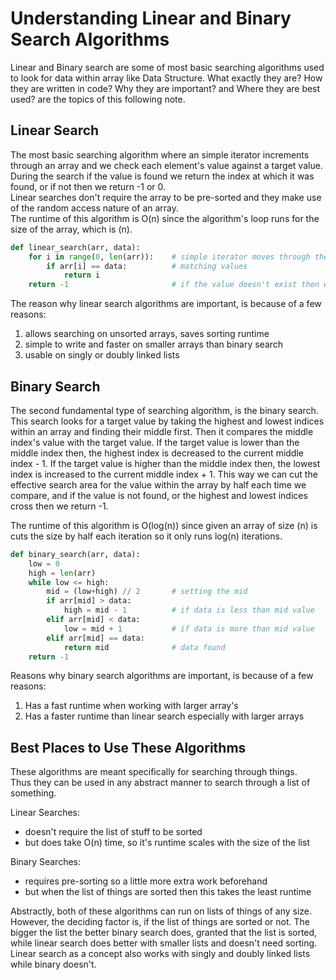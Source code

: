 # Understanding Linear and Binary Search Algorithms

Linear and Binary search are some of most basic searching algorithms used to look for data within array like Data Structure. What exactly they are? How they are written in code? Why they are important? and Where they are best used? are the topics of this following note.

## Linear Search

The most basic searching algorithm where an simple iterator increments through an array and we check each element's value against a target value. During the search if the value is found we return the index at which it was found, or if not then we return -1 or 0.<br>
Linear searches don't require the array to be pre-sorted and they make use of the random access nature of an array.<br>
The runtime of this algorithm is O(n) since the algorithm's loop runs for the size of the array, which is (n).

```python
def linear_search(arr, data):
    for i in range(0, len(arr)):    # simple iterator moves through the array
        if arr[i] == data:          # matching values
            return i
    return -1                       # if the value doesn't exist then we return -1
```

The reason why linear search algorithms are important, is because of a few reasons:
1. allows searching on unsorted arrays, saves sorting runtime
2. simple to write and faster on smaller arrays than binary search
3. usable on singly or doubly linked lists

## Binary Search

The second fundamental type of searching algorithm, is the binary search. This search looks for a target value by taking the highest and lowest indices within an array and finding their middle first. Then it compares the middle index's value with the target value. If the target value is lower than the middle index then, the highest index is decreased to the current middle index - 1. If the target value is higher than the middle index then, the lowest index is increased to the current middle index + 1. This way we can cut the effective search area for the value within the array by half each time we compare, and if the value is not found, or the highest and lowest indices cross then we return -1.

The runtime of this algorithm is O(log(n)) since given an array of size (n) is cuts the size by half each iteration so it only runs log(n) iterations.

```python
def binary_search(arr, data):
    low = 0
    high = len(arr)
    while low <= high:
        mid = (low+high) // 2       # setting the mid
        if arr[mid] > data:
            high = mid - 1          # if data is less than mid value
        elif arr[mid] < data:
            low = mid + 1           # if data is more than mid value
        elif arr[mid] == data:
            return mid              # data found
    return -1
```

Reasons why binary search algorithms are important, is because of a few reasons:
1. Has a fast runtime when working with larger array's
2. Has a faster runtime than linear search especially with larger arrays

## Best Places to Use These Algorithms

These algorithms are meant specifically for searching through things.<br> 
Thus they can be used in any abstract manner to search through a list of something.<br>

Linear Searches:
- doesn't require the list of stuff to be sorted
- but does take O(n) time, so it's runtime scales with the size of the list

Binary Searches:
- requires pre-sorting so a little more extra work beforehand
- but when the list of things are sorted then this takes the least runtime

Abstractly, both of these algorithms can run on lists of things of any size. However, the deciding factor is, if the list of things are sorted or not. The bigger the list the better binary search does, granted that the list is sorted, while linear search does better with smaller lists and doesn't need sorting. Linear search as a concept also works with singly and doubly linked lists while binary doesn't.